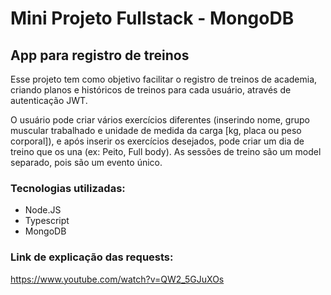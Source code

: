 # Mini Projeto Fullstack - MongoDB

## App para registro de treinos

Esse projeto tem como objetivo facilitar o registro de treinos de academia, criando planos e históricos de treinos 
para cada usuário, através de autenticação JWT.

O usuário pode criar vários exercícios diferentes (inserindo nome, grupo muscular trabalhado e unidade de medida da carga [kg, placa ou peso corporal]), e após inserir os exercícios desejados, pode criar um dia de treino que os una (ex: Peito, Full body). As sessões de treino são um model separado, pois são um evento único.

### Tecnologias utilizadas:
- Node.JS
- Typescript
- MongoDB

### Link de explicação das requests:
https://www.youtube.com/watch?v=QW2_5GJuXOs 
